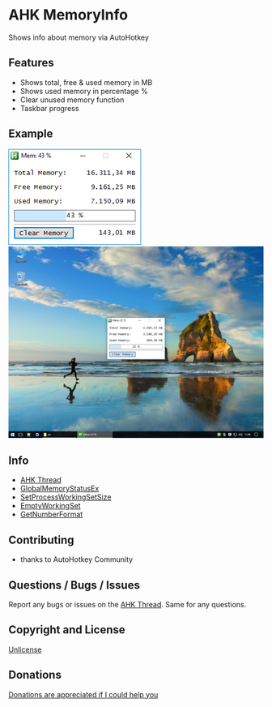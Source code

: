 # AHK MemoryInfo
Shows info about memory via AutoHotkey


## Features
* Shows total, free & used memory in MB
* Shows used memory in percentage %
* Clear unused memory function
* Taskbar progress


## Example
![MemoryInfo](img/MemoryInfo.png)
![MemoryInfo_TaskbarProgress](img/MemoryInfo_TaskbarProgress.png)


## Info
* [AHK Thread](https://autohotkey.com/boards/viewtopic.php?f=6&t=142)
* [GlobalMemoryStatusEx](https://msdn.microsoft.com/en-us/library/aa366589(v=vs.85).aspx)
* [SetProcessWorkingSetSize](https://msdn.microsoft.com/en-us/library/ms686234(v=vs.85).aspx)
* [EmptyWorkingSet](https://msdn.microsoft.com/en-us/library/ms682606(v=vs.85).aspx)
* [GetNumberFormat](https://msdn.microsoft.com/en-us/library/dd318110(v=vs.85).aspx)


## Contributing
* thanks to AutoHotkey Community


## Questions / Bugs / Issues
Report any bugs or issues on the [AHK Thread](https://autohotkey.com/boards/viewtopic.php?f=6&t=142). Same for any questions.


## Copyright and License
[Unlicense](LICENSE)


## Donations
[Donations are appreciated if I could help you](https://www.paypal.me/smithz)